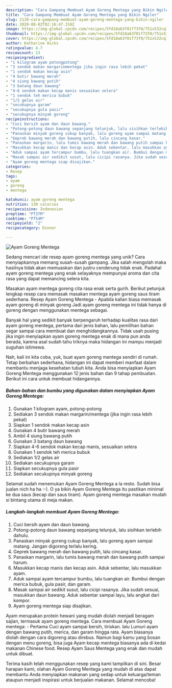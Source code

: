 ```yaml
---
description: "Cara Gampang Membuat Ayam Goreng Mentega yang Bikin Ngiler"
title: "Cara Gampang Membuat Ayam Goreng Mentega yang Bikin Ngiler"
slug: 2139-cara-gampang-membuat-ayam-goreng-mentega-yang-bikin-ngiler
date: 2020-08-02T02:16:47.318Z
image: https://img-global.cpcdn.com/recipes/5fd18a63f01f73f0/751x532cq70/ayam-goreng-mentega-foto-resep-utama.jpg
thumbnail: https://img-global.cpcdn.com/recipes/5fd18a63f01f73f0/751x532cq70/ayam-goreng-mentega-foto-resep-utama.jpg
cover: https://img-global.cpcdn.com/recipes/5fd18a63f01f73f0/751x532cq70/ayam-goreng-mentega-foto-resep-utama.jpg
author: Katharine Hicks
ratingvalue: 4.7
reviewcount: 13
recipeingredient:
- "1 kilogram ayam potongpotong"
- "3 sendok makan margarinmentega jika ingin rasa lebih pekat"
- "1 sendok makan kecap asin"
- "4 butir bawang merah"
- "4 siung bawang putih"
- "3 batang daun bawang"
- "4-6 sendok makan kecap manis sesuaikan selera"
- "1 sendok teh merica bubuk"
- "1/2 gelas air"
- "secukupnya garam"
- "secukupnya gula pasir"
- "secukupnya minyak goreng"
recipeinstructions:
- "Cuci bersih ayam dan daun bawang."
- "Potong-potong daun bawang sepanjang telunjuk, lalu sisihkan terlebih dahulu."
- "Panaskan minyak goreng cukup banyak, lalu goreng ayam sampai matang. Jangan digoreng terlalu kering."
- "Geprek bawang merah dan bawang putih, lalu cincang kasar."
- "Panaskan margarin, lalu tumis bawang merah dan bawang putih sampai harum."
- "Masukkan kecap manis dan kecap asin. Aduk sebentar, lalu masukkan ayam."
- "Aduk sampai ayam tercampur bumbu, lalu tuangkan air. Bumbui dengan merica bubuk, gula pasir, dan garam."
- "Masak sampai air sedikit susut, lalu cicipi rasanya. Jika sudah sesuai, masukkan daun bawang. Aduk sebentar sampai layu, lalu angkat dari kompor."
- "Ayam goreng mentega siap disajikan."
categories:
- Resep
tags:
- ayam
- goreng
- mentega

katakunci: ayam goreng mentega 
nutrition: 130 calories
recipecuisine: Indonesian
preptime: "PT37M"
cooktime: "PT54M"
recipeyield: "2"
recipecategory: Dinner

---
```



![Ayam Goreng Mentega](https://img-global.cpcdn.com/recipes/5fd18a63f01f73f0/751x532cq70/ayam-goreng-mentega-foto-resep-utama.jpg)

Sedang mencari ide resep ayam goreng mentega yang unik? Cara menyiapkannya memang susah-susah gampang. Jika salah mengolah maka hasilnya tidak akan memuaskan dan justru cenderung tidak enak. Padahal ayam goreng mentega yang enak selayaknya mempunyai aroma dan cita rasa yang dapat memancing selera kita.

Masakan ayam mentega goreng cita rasa enak serta gurih. Berikut petunjuk lengkap resep cara memasak masakan mentega ayam goreng saus tiram sederhana. Resep Ayam Goreng Mentega - Apabila kalian biasa memasak ayam goreng di minyak goreng Jadi ayam goreng mentega ini tidak hanya di goreng dengan menggunakan mentega sebagai.

Banyak hal yang sedikit banyak berpengaruh terhadap kualitas rasa dari ayam goreng mentega, pertama dari jenis bahan, lalu pemilihan bahan segar sampai cara membuat dan menghidangkannya. Tidak usah pusing jika ingin menyiapkan ayam goreng mentega enak di mana pun anda berada, karena asal sudah tahu triknya maka hidangan ini mampu menjadi suguhan istimewa.


Nah, kali ini kita coba, yuk, buat ayam goreng mentega sendiri di rumah. Tetap berbahan sederhana, hidangan ini dapat memberi manfaat dalam membantu menjaga kesehatan tubuh kita. Anda bisa menyiapkan Ayam Goreng Mentega menggunakan 12 jenis bahan dan 9 tahap pembuatan. Berikut ini cara untuk membuat hidangannya.

<!--inarticleads1-->

##### Bahan-bahan dan bumbu yang digunakan dalam menyiapkan Ayam Goreng Mentega:

1. Gunakan 1 kilogram ayam, potong-potong
1. Sediakan 3 sendok makan margarin/mentega (jika ingin rasa lebih pekat)
1. Siapkan 1 sendok makan kecap asin
1. Gunakan 4 butir bawang merah
1. Ambil 4 siung bawang putih
1. Gunakan 3 batang daun bawang
1. Siapkan 4-6 sendok makan kecap manis, sesuaikan selera
1. Gunakan 1 sendok teh merica bubuk
1. Sediakan 1/2 gelas air
1. Sediakan secukupnya garam
1. Siapkan secukupnya gula pasir
1. Sediakan secukupnya minyak goreng


Selamat sudah menemukan Ayam Goreng Mentega a la resto. Sudah bisa jualan nich ha ha :-). O ya bikin Ayam Goreng Mentega itu pastikan minimal ke dua saus (kecap dan saus tiram). Ayam goreng mentega masakan mudah si bintang utama di meja makan. 

<!--inarticleads2-->

##### Langkah-langkah membuat Ayam Goreng Mentega:

1. Cuci bersih ayam dan daun bawang.
1. Potong-potong daun bawang sepanjang telunjuk, lalu sisihkan terlebih dahulu.
1. Panaskan minyak goreng cukup banyak, lalu goreng ayam sampai matang. Jangan digoreng terlalu kering.
1. Geprek bawang merah dan bawang putih, lalu cincang kasar.
1. Panaskan margarin, lalu tumis bawang merah dan bawang putih sampai harum.
1. Masukkan kecap manis dan kecap asin. Aduk sebentar, lalu masukkan ayam.
1. Aduk sampai ayam tercampur bumbu, lalu tuangkan air. Bumbui dengan merica bubuk, gula pasir, dan garam.
1. Masak sampai air sedikit susut, lalu cicipi rasanya. Jika sudah sesuai, masukkan daun bawang. Aduk sebentar sampai layu, lalu angkat dari kompor.
1. Ayam goreng mentega siap disajikan.


Ayam merupakan protein hewani yang mudah diolah menjadi beragam sajian, termasuk ayam goreng mentega. Cara membuat Ayam Goreng mentega: - Pertama Cuci ayam sampai bersih, tiriskan. lalu Lumuri ayam dengan bawang putih, merica, dan garam hingga rata. Ayam biasanya diolah dengan cara digoreng atau direbus. Namun bagi kamu yang bosan dengan menu goreng, bisa juga Ayam kecap mentega biasanya ada di kedai makanan Chinese food. Resep Ayam Saus Mentega yang enak dan mudah untuk dibuat. 

Terima kasih telah menggunakan resep yang kami tampilkan di sini. Besar harapan kami, olahan Ayam Goreng Mentega yang mudah di atas dapat membantu Anda menyiapkan makanan yang sedap untuk keluarga/teman ataupun menjadi inspirasi untuk berjualan makanan. Selamat mencoba!
